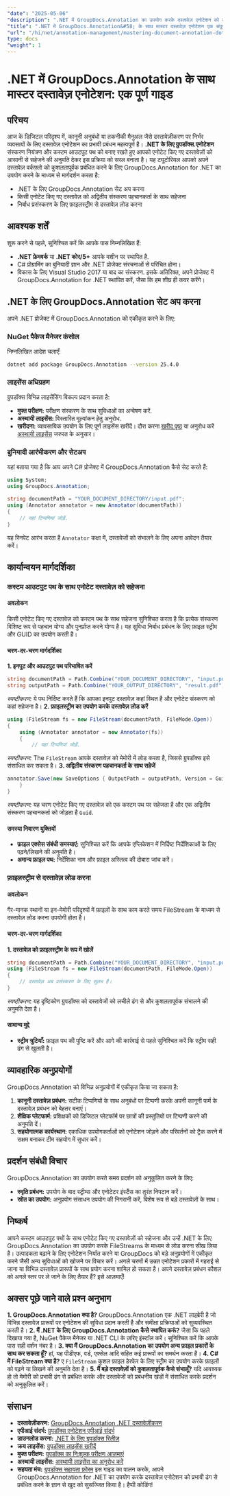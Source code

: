 ```yaml
---
"date": "2025-05-06"
"description": ".NET में GroupDocs.Annotation का उपयोग करके दस्तावेज़ एनोटेशन को कुशलतापूर्वक प्रबंधित करना सीखें। यह मार्गदर्शिका एनोटेट किए गए दस्तावेज़ों को सहेजने के लिए सेटअप, अनुकूलन और सर्वोत्तम प्रथाओं को कवर करती है।"
"title": ".NET में GroupDocs.Annotation&#58; के साथ मास्टर दस्तावेज़ एनोटेशन एक संपूर्ण गाइड"
"url": "/hi/net/annotation-management/mastering-document-annotation-dotnet-groupdocs/"
type: docs
"weight": 1
---
```


# .NET में GroupDocs.Annotation के साथ मास्टर दस्तावेज़ एनोटेशन: एक पूर्ण गाइड
## परिचय
आज के डिजिटल परिदृश्य में, कानूनी अनुबंधों या तकनीकी मैनुअल जैसे दस्तावेज़ीकरण पर निर्भर व्यवसायों के लिए दस्तावेज़ एनोटेशन का प्रभावी प्रबंधन महत्वपूर्ण है। **.NET के लिए ग्रुपडॉक्स.एनोटेशन** संस्करण नियंत्रण और कस्टम आउटपुट पथ को बनाए रखते हुए आपको एनोटेट किए गए दस्तावेज़ों को आसानी से सहेजने की अनुमति देकर इस प्रक्रिया को सरल बनाता है।
यह ट्यूटोरियल आपको अपने दस्तावेज़ वर्कफ़्लो को कुशलतापूर्वक प्रबंधित करने के लिए GroupDocs.Annotation for .NET का उपयोग करने के माध्यम से मार्गदर्शन करता है:
- .NET के लिए GroupDocs.Annotation सेट अप करना
- किसी एनोटेट किए गए दस्तावेज़ को अद्वितीय संस्करण पहचानकर्ता के साथ सहेजना
- निर्बाध प्रसंस्करण के लिए फ़ाइलस्ट्रीम से दस्तावेज़ लोड करना

## आवश्यक शर्तें
शुरू करने से पहले, सुनिश्चित करें कि आपके पास निम्नलिखित हैं:
- **.NET फ्रेमवर्क** या **.NET कोर/5+** आपके मशीन पर स्थापित है.
- C# प्रोग्रामिंग का बुनियादी ज्ञान और .NET प्रोजेक्ट संरचनाओं से परिचित होना।
- विकास के लिए Visual Studio 2017 या बाद का संस्करण.
इसके अतिरिक्त, अपने प्रोजेक्ट में GroupDocs.Annotation for .NET स्थापित करें, जैसा कि हम शीघ्र ही कवर करेंगे।

## .NET के लिए GroupDocs.Annotation सेट अप करना
अपने .NET प्रोजेक्ट में GroupDocs.Annotation को एकीकृत करने के लिए:
### NuGet पैकेज मैनेजर कंसोल
निम्नलिखित आदेश चलाएँ:
```bash
dotnet add package GroupDocs.Annotation --version 25.4.0
```
### लाइसेंस अधिग्रहण
ग्रुपडॉक्स विभिन्न लाइसेंसिंग विकल्प प्रदान करता है:
- **मुफ्त परीक्षण:** परीक्षण संस्करण के साथ सुविधाओं का अन्वेषण करें.
- **अस्थायी लाइसेंस:** विस्तारित मूल्यांकन हेतु अनुरोध.
- **खरीदना:** व्यावसायिक उपयोग के लिए पूर्ण लाइसेंस खरीदें।
दौरा करना [खरीद पृष्ठ](https://purchase.groupdocs.com/buy) या अनुरोध करें [अस्थायी लाइसेंस](https://purchase.groupdocs.com/temporary-license/) जरुरत के अनुसार।

### बुनियादी आरंभीकरण और सेटअप
यहां बताया गया है कि आप अपने C# प्रोजेक्ट में GroupDocs.Annotation कैसे सेट करते हैं:
```csharp
using System;
using GroupDocs.Annotation;

string documentPath = "YOUR_DOCUMENT_DIRECTORY/input.pdf";
using (Annotator annotator = new Annotator(documentPath))
{
    // यहां टिप्पणियां जोड़ें.
}
```
यह स्निपेट आरंभ करता है `Annotator` कक्षा में, दस्तावेजों को संभालने के लिए अपना आवेदन तैयार करें।

## कार्यान्वयन मार्गदर्शिका
### कस्टम आउटपुट पथ के साथ एनोटेट दस्तावेज़ को सहेजना
#### अवलोकन
किसी एनोटेट किए गए दस्तावेज़ को कस्टम पथ के साथ सहेजना सुनिश्चित करता है कि प्रत्येक संस्करण विशिष्ट रूप से पहचान योग्य और पुनर्प्राप्त करने योग्य है। यह सुविधा निर्बाध प्रबंधन के लिए फ़ाइल स्ट्रीम और GUID का उपयोग करती है।
#### चरण-दर-चरण मार्गदर्शिका
**1. इनपुट और आउटपुट पथ परिभाषित करें**
```csharp
string documentPath = Path.Combine("YOUR_DOCUMENT_DIRECTORY", "input.pdf");
string outputPath = Path.Combine("YOUR_OUTPUT_DIRECTORY", "result.pdf");
```
*स्पष्टीकरण:* ये पथ निर्दिष्ट करते हैं कि आपका इनपुट दस्तावेज़ कहां स्थित है और एनोटेट संस्करण को कहां सहेजना है।
**2. फ़ाइलस्ट्रीम का उपयोग करके दस्तावेज़ लोड करें**
```csharp
using (FileStream fs = new FileStream(documentPath, FileMode.Open))
{
    using (Annotator annotator = new Annotator(fs))
    {
        // यहां टिप्पणियां जोड़ें.
```
*स्पष्टीकरण:* The `FileStream` आपके दस्तावेज़ को मेमोरी में लोड करता है, जिससे ग्रुपडॉक्स इसे संसाधित कर सकता है।
**3. अद्वितीय संस्करण पहचानकर्ता के साथ सहेजें**
```csharp
annotator.Save(new SaveOptions { OutputPath = outputPath, Version = Guid.NewGuid().ToString() });
    }
}
```
*स्पष्टीकरण:* यह चरण एनोटेट किए गए दस्तावेज़ को एक कस्टम पथ पर सहेजता है और एक अद्वितीय संस्करण पहचानकर्ता को जोड़ता है `Guid`.
#### समस्या निवारण युक्तियों
- **फ़ाइल एक्सेस संबंधी समस्याएं:** सुनिश्चित करें कि आपके एप्लिकेशन में निर्दिष्ट निर्देशिकाओं के लिए पढ़ने/लिखने की अनुमति है।
- **अमान्य फ़ाइल पथ:** निर्देशिका नाम और फ़ाइल अस्तित्व की दोबारा जांच करें।
### फ़ाइलस्ट्रीम से दस्तावेज़ लोड करना
#### अवलोकन
गैर-मानक स्थानों या इन-मेमोरी परिदृश्यों में फ़ाइलों के साथ काम करते समय FileStream के माध्यम से दस्तावेज़ लोड करना उपयोगी होता है।
#### चरण-दर-चरण मार्गदर्शिका
**1. दस्तावेज़ को फ़ाइलस्ट्रीम के रूप में खोलें**
```csharp
string documentPath = Path.Combine("YOUR_DOCUMENT_DIRECTORY", "input.pdf");
using (FileStream fs = new FileStream(documentPath, FileMode.Open))
{
    // दस्तावेज़ अब प्रसंस्करण के लिए सुलभ है।
}
```
*स्पष्टीकरण:* यह दृष्टिकोण ग्रुपडॉक्स को दस्तावेजों को लचीले ढंग से और कुशलतापूर्वक संभालने की अनुमति देता है।
#### सामान्य मुद्दे
- **स्ट्रीम त्रुटियाँ:** फ़ाइल पथ की पुष्टि करें और आगे की कार्रवाई से पहले सुनिश्चित करें कि स्ट्रीम सही ढंग से खुलती है।
## व्यावहारिक अनुप्रयोगों
GroupDocs.Annotation को विभिन्न अनुप्रयोगों में एकीकृत किया जा सकता है:
1. **कानूनी दस्तावेज़ प्रबंधन:** सटीक टिप्पणियों के साथ अनुबंधों पर टिप्पणी करके अपनी कानूनी फर्म के दस्तावेज़ प्रबंधन को बेहतर बनाएं।
2. **शैक्षिक प्लेटफार्म:** प्रशिक्षकों को डिजिटल प्लेटफॉर्म पर छात्रों की प्रस्तुतियों पर टिप्पणी करने की अनुमति दें।
3. **सहयोगात्मक कार्यस्थान:** एकाधिक उपयोगकर्ताओं को एनोटेशन जोड़ने और परिवर्तनों को ट्रैक करने में सक्षम बनाकर टीम सहयोग में सुधार करें।
## प्रदर्शन संबंधी विचार
GroupDocs.Annotation का उपयोग करते समय प्रदर्शन को अनुकूलित करने के लिए:
- **स्मृति प्रबंधन:** उपयोग के बाद स्ट्रीम्स और एनोटेटर इंस्टैंस का तुरंत निपटान करें।
- **स्रोत का उपयोग:** अनुप्रयोग संसाधन उपयोग की निगरानी करें, विशेष रूप से बड़े दस्तावेज़ों के साथ।
## निष्कर्ष
आपने कस्टम आउटपुट पथों के साथ एनोटेट किए गए दस्तावेज़ों को सहेजना और उन्हें .NET के लिए GroupDocs.Annotation का उपयोग करके FileStreams के माध्यम से लोड करना सीख लिया है। उत्पादकता बढ़ाने के लिए एनोटेशन निर्यात करने या GroupDocs को बड़े अनुप्रयोगों में एकीकृत करने जैसी अन्य सुविधाओं को खोजने पर विचार करें।
अगले चरणों में उन्नत एनोटेशन प्रकारों में गहराई से जाना या विभिन्न दस्तावेज़ प्रारूपों के साथ प्रयोग करना शामिल हो सकता है। अपने दस्तावेज़ प्रबंधन कौशल को अगले स्तर पर ले जाने के लिए तैयार हैं? इसे आज़माएँ!
## अक्सर पूछे जाने वाले प्रश्न अनुभाग
**1. GroupDocs.Annotation क्या है?**
GroupDocs.Annotation एक .NET लाइब्रेरी है जो विभिन्न दस्तावेज़ प्रारूपों पर एनोटेशन की सुविधा प्रदान करती है और समीक्षा प्रक्रियाओं को सुव्यवस्थित करती है।
**2. मैं .NET के लिए GroupDocs.Annotation कैसे स्थापित करूं?**
जैसा कि पहले दिखाया गया है, NuGet पैकेज मैनेजर या .NET CLI के ज़रिए इंस्टॉल करें। सुनिश्चित करें कि आपके पास सही वर्शन नंबर है।
**3. क्या मैं GroupDocs.Annotation का उपयोग अन्य फ़ाइल प्रकारों के साथ कर सकता हूँ?**
हां, यह पीडीएफ, वर्ड, एक्सेल आदि सहित कई प्रारूपों का समर्थन करता है।
**4. C# में FileStream क्या है?**
ए `FileStream` कुशल फ़ाइल हेरफेर के लिए स्ट्रीम का उपयोग करके फ़ाइलों को पढ़ने या लिखने की अनुमति देता है।
**5. मैं बड़े दस्तावेज़ों को कुशलतापूर्वक कैसे संभालूँ?**
यदि आवश्यक हो तो मेमोरी को प्रभावी ढंग से प्रबंधित करके और दस्तावेजों को प्रबंधनीय खंडों में संसाधित करके प्रदर्शन को अनुकूलित करें।
## संसाधन
- **दस्तावेज़ीकरण:** [GroupDocs.Annotation .NET दस्तावेज़ीकरण](https://docs.groupdocs.com/annotation/net/)
- **एपीआई संदर्भ:** [ग्रुपडॉक्स एनोटेशन एपीआई संदर्भ](https://reference.groupdocs.com/annotation/net/)
- **डाउनलोड करना:** [.NET के लिए ग्रुपडॉक्स रिलीज़](https://releases.groupdocs.com/annotation/net/)
- **क्रय लाइसेंस:** [ग्रुपडॉक्स लाइसेंस खरीदें](https://purchase.groupdocs.com/buy)
- **मुफ्त परीक्षण:** [ग्रुपडॉक्स का निःशुल्क परीक्षण आज़माएं](https://releases.groupdocs.com/annotation/net/)
- **अस्थायी लाइसेंस:** [अस्थायी लाइसेंस का अनुरोध करें](https://purchase.groupdocs.com/temporary-license/)
- **सहयता मंच:** [ग्रुपडॉक्स सहायता फ़ोरम](https://forum.groupdocs.com/c/annotation/)
इस गाइड का पालन करके, आपने GroupDocs.Annotation for .NET का उपयोग करके दस्तावेज़ एनोटेशन को प्रभावी ढंग से प्रबंधित करने के ज्ञान से खुद को सुसज्जित किया है। हैप्पी कोडिंग!